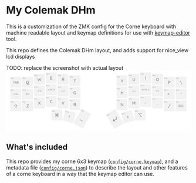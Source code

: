 # My Colemak DHm

This is a customization of the ZMK config for the Corne keyboard with machine
readable layout and keymap definitions for use with [keymap-editor] tool.

This repo defines the Colemak DHm layout, and adds support for nice_view lcd
displays

TODO: replace the screenshot with actual layout
![Screenshot](screenshot.png) 

## What's included

This repo provides my corne 6x3 keymap ([`config/corne.keymap`]), and a metadata
file ([`config/corne.json`]) to describe the layout and other features of a corne
keyboard in a way that the keymap editor can use.

[keymap-editor]:https://nickcoutsos.github.io/keymap-editor/
[keymap-layout-tools]:https://nickcoutsos.github.io/keymap-layout-tools/
[`config/corne.keymap`]:config/corne.keymap
[`config/corne.json`]:config/corne.json
[template]:https://github.com/nickcoutsos/keymap-editor-demo-crkbd/generate
